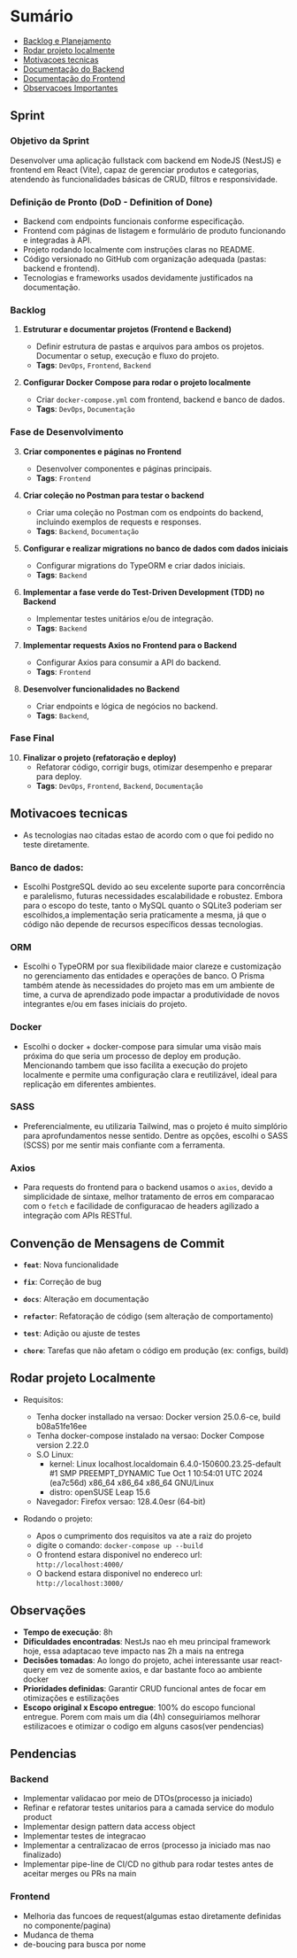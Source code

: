 
# Sumário

- [Backlog e Planejamento](#sprint)
- [Rodar projeto localmente](#rodar-projeto-localmente)
- [Motivacoes tecnicas](#motivacoes-tecnicas)
- [Documentação do Backend](backend/Readme.md)
- [Documentação do Frontend](frontend/Readme.md)
- [Observacoes Importantes](#observacoes)

## Sprint

### Objetivo da Sprint
Desenvolver uma aplicação fullstack com backend em NodeJS (NestJS) e frontend em React (Vite), capaz de gerenciar produtos e categorias, atendendo às funcionalidades básicas de CRUD, filtros e responsividade.

### Definição de Pronto (DoD - Definition of Done)
- Backend com endpoints funcionais conforme especificação.
- Frontend com páginas de listagem e formulário de produto funcionando e integradas à API.
- Projeto rodando localmente com instruções claras no README.
- Código versionado no GitHub com organização adequada (pastas: backend e frontend).
- Tecnologias e frameworks usados devidamente justificados na documentação.

### Backlog

1. **Estruturar e documentar projetos (Frontend e Backend)**
   - Definir estrutura de pastas e arquivos para ambos os projetos. Documentar o setup, execução e fluxo do projeto.  
   - **Tags**: `DevOps`, `Frontend`, `Backend`

2. **Configurar Docker Compose para rodar o projeto localmente**  
   - Criar `docker-compose.yml` com frontend, backend e banco de dados. 
   - **Tags**: `DevOps`, `Documentação`

### Fase de Desenvolvimento

3. **Criar componentes e páginas no Frontend**  
   - Desenvolver componentes e páginas principais.  
   - **Tags**: `Frontend`

4. **Criar coleção no Postman para testar o backend**  
   - Criar uma coleção no Postman com os endpoints do backend, incluindo exemplos de requests e responses.  
   - **Tags**: `Backend`, `Documentação`

5. **Configurar e realizar migrations no banco de dados com dados iniciais**  
   - Configurar migrations do TypeORM e criar dados iniciais.
   - **Tags**: `Backend`

6. **Implementar a fase verde do Test-Driven Development (TDD) no Backend**  
   - Implementar testes unitários e/ou de integração.  
   - **Tags**: `Backend`

7. **Implementar requests Axios no Frontend para o Backend**  
   - Configurar Axios para consumir a API do backend.  
   - **Tags**: `Frontend`

9. **Desenvolver funcionalidades no Backend**
   - Criar endpoints e lógica de negócios no backend.  
   - **Tags**: `Backend`,

### Fase Final

10. **Finalizar o projeto (refatoração e deploy)**  
    - Refatorar código, corrigir bugs, otimizar desempenho e preparar para deploy.  
    - **Tags**: `DevOps`, `Frontend`, `Backend`, `Documentação`

## Motivacoes tecnicas

- As tecnologias nao citadas estao de acordo com o que foi pedido no teste diretamente.

### Banco de dados: 
  - Escolhi PostgreSQL devido ao seu excelente suporte para concorrência e paralelismo, futuras necessidades escalabilidade e robustez.
    Embora para o escopo do teste, tanto o MySQL quanto o SQLite3 poderiam ser escolhidos,a implementação seria praticamente a mesma, já que o código não depende de recursos específicos dessas tecnologias. 

### ORM
  - Escolhi o TypeORM por sua flexibilidade maior clareze e customização no gerenciamento das entidades e operações de banco. 
  O Prisma também atende às necessidades do projeto mas em um ambiente de time, a curva de aprendizado pode impactar a produtividade de novos integrantes e/ou em fases iniciais do projeto.

### Docker
  - Escolhi o docker + docker-compose  para simular uma visão mais próxima do que seria um processo de deploy em produção.
  Mencionando tambem que isso facilita a execução do projeto localmente e permite uma configuração clara e reutilizável,
  ideal para replicação em diferentes ambientes.

### SASS
  - Preferencialmente, eu utilizaria Tailwind, mas o projeto é muito simplório para aprofundamentos nesse sentido. Dentre as opções, escolhi o SASS (SCSS) por me sentir mais confiante com a ferramenta.

### Axios
  - Para requests do frontend para o backend usamos o `axios`, devido a simplicidade de sintaxe, melhor tratamento de erros em comparacao com o `fetch` e facilidade de configuracao de headers agilizado a integração com APIs RESTful.


## Convenção de Mensagens de Commit

- **`feat`**: Nova funcionalidade
  
- **`fix`**: Correção de bug

- **`docs`**: Alteração em documentação

- **`refactor`**: Refatoração de código (sem alteração de comportamento)

- **`test`**: Adição ou ajuste de testes

- **`chore`**: Tarefas que não afetam o código em produção (ex: configs, build)

## Rodar projeto Localmente

- Requisitos: 
  - Tenha docker installado na versao: Docker version 25.0.6-ce, build b08a51fe16ee
  - Tenha docker-compose instalado na versao: Docker Compose version 2.22.0
  - S.O Linux:
    - kernel: Linux localhost.localdomain 6.4.0-150600.23.25-default #1 SMP PREEMPT_DYNAMIC Tue Oct  1 10:54:01 UTC 2024 (ea7c56d) x86_64 x86_64 x86_64 GNU/Linux
    - distro: openSUSE Leap 15.6
  - Navegador: Firefox versao: 128.4.0esr (64-bit)

- Rodando o projeto:
  - Apos o cumprimento dos requisitos va ate a raiz do projeto
  - digite o comando: `docker-compose up --build`
  - O frontend estara disponivel no endereco url: `http://localhost:4000/`
  - O backend estara disponivel no endereco url: `http://localhost:3000/`


## Observações

- **Tempo de execução**: 8h
- **Dificuldades encontradas**: NestJs nao eh meu principal framework hoje, essa adaptacao teve impacto nas 2h a mais na entrega
- **Decisões tomadas**: Ao longo do projeto, achei interessante usar react-query em vez de somente axios, e dar bastante foco ao ambiente docker
- **Prioridades definidas**: Garantir CRUD funcional antes de focar em otimizações e estilizações
- **Escopo original x Escopo entregue**: 100% do escopo funcional entregue. Porem com mais um dia (4h) conseguiriamos melhorar estilizacoes e otimizar o codigo em alguns casos(ver pendencias)

## Pendencias

### Backend

- Implementar validacao por meio de DTOs(processo ja iniciado)
- Refinar e refatorar testes unitarios para a camada service do modulo product
- Implementar design pattern data access object
- Implementar testes de integracao
- Implementar a centralizacao de erros (processo ja iniciado mas nao finalizado)
- Implementar pipe-line de CI/CD no github para rodar testes antes de aceitar merges ou PRs na main

### Frontend

- Melhoria das funcoes de request(algumas estao diretamente definidas no componente/pagina)
- Mudanca de thema
- de-boucing para busca por nome


